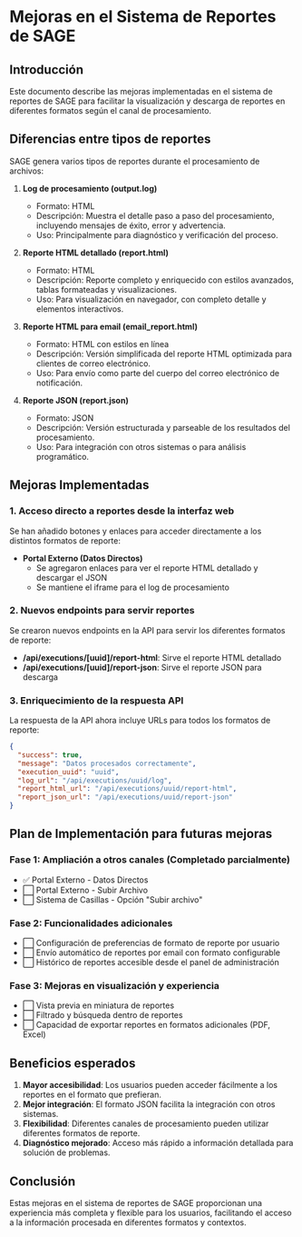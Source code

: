 # Mejoras en el Sistema de Reportes de SAGE

## Introducción

Este documento describe las mejoras implementadas en el sistema de reportes de SAGE para facilitar la visualización y descarga de reportes en diferentes formatos según el canal de procesamiento.

## Diferencias entre tipos de reportes

SAGE genera varios tipos de reportes durante el procesamiento de archivos:

1. **Log de procesamiento (output.log)**
   - Formato: HTML
   - Descripción: Muestra el detalle paso a paso del procesamiento, incluyendo mensajes de éxito, error y advertencia.
   - Uso: Principalmente para diagnóstico y verificación del proceso.

2. **Reporte HTML detallado (report.html)**
   - Formato: HTML
   - Descripción: Reporte completo y enriquecido con estilos avanzados, tablas formateadas y visualizaciones.
   - Uso: Para visualización en navegador, con completo detalle y elementos interactivos.

3. **Reporte HTML para email (email_report.html)**
   - Formato: HTML con estilos en línea
   - Descripción: Versión simplificada del reporte HTML optimizada para clientes de correo electrónico.
   - Uso: Para envío como parte del cuerpo del correo electrónico de notificación.

4. **Reporte JSON (report.json)**
   - Formato: JSON
   - Descripción: Versión estructurada y parseable de los resultados del procesamiento.
   - Uso: Para integración con otros sistemas o para análisis programático.

## Mejoras Implementadas

### 1. Acceso directo a reportes desde la interfaz web

Se han añadido botones y enlaces para acceder directamente a los distintos formatos de reporte:

- **Portal Externo (Datos Directos)**
  - Se agregaron enlaces para ver el reporte HTML detallado y descargar el JSON
  - Se mantiene el iframe para el log de procesamiento

### 2. Nuevos endpoints para servir reportes

Se crearon nuevos endpoints en la API para servir los diferentes formatos de reporte:

- **/api/executions/[uuid]/report-html**: Sirve el reporte HTML detallado
- **/api/executions/[uuid]/report-json**: Sirve el reporte JSON para descarga

### 3. Enriquecimiento de la respuesta API

La respuesta de la API ahora incluye URLs para todos los formatos de reporte:

```json
{
  "success": true,
  "message": "Datos procesados correctamente",
  "execution_uuid": "uuid",
  "log_url": "/api/executions/uuid/log",
  "report_html_url": "/api/executions/uuid/report-html",
  "report_json_url": "/api/executions/uuid/report-json"
}
```

## Plan de Implementación para futuras mejoras

### Fase 1: Ampliación a otros canales (Completado parcialmente)

- ✅ Portal Externo - Datos Directos
- ⬜ Portal Externo - Subir Archivo
- ⬜ Sistema de Casillas - Opción "Subir archivo"

### Fase 2: Funcionalidades adicionales

- ⬜ Configuración de preferencias de formato de reporte por usuario
- ⬜ Envío automático de reportes por email con formato configurable
- ⬜ Histórico de reportes accesible desde el panel de administración

### Fase 3: Mejoras en visualización y experiencia

- ⬜ Vista previa en miniatura de reportes
- ⬜ Filtrado y búsqueda dentro de reportes
- ⬜ Capacidad de exportar reportes en formatos adicionales (PDF, Excel)

## Beneficios esperados

1. **Mayor accesibilidad**: Los usuarios pueden acceder fácilmente a los reportes en el formato que prefieran.
2. **Mejor integración**: El formato JSON facilita la integración con otros sistemas.
3. **Flexibilidad**: Diferentes canales de procesamiento pueden utilizar diferentes formatos de reporte.
4. **Diagnóstico mejorado**: Acceso más rápido a información detallada para solución de problemas.

## Conclusión

Estas mejoras en el sistema de reportes de SAGE proporcionan una experiencia más completa y flexible para los usuarios, facilitando el acceso a la información procesada en diferentes formatos y contextos.